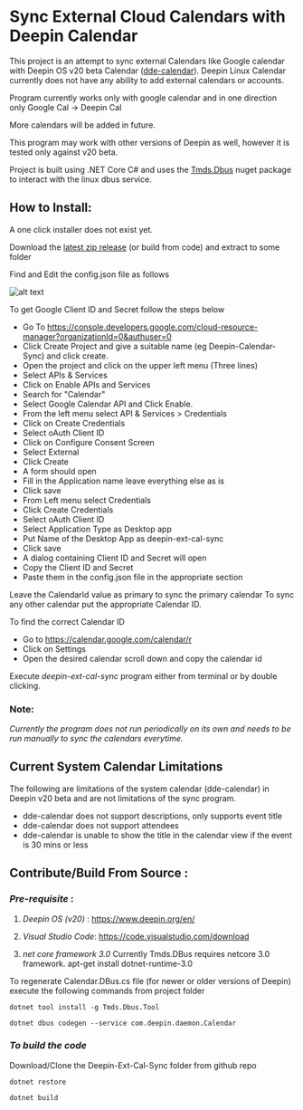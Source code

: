 # Sync External Cloud Calendars with Deepin Calendar

This project is an attempt to sync external Calendars like Google calendar with Deepin OS v20 beta Calendar ([dde-calendar](https://github.com/linuxdeepin/dde-calendar)).
Deepin Linux Calendar currently does not have any ability to add external calendars or accounts.

Program currently works only with google calendar and in one direction only Google Cal -> Deepin Cal

More calendars will be added in future.

This program may work with other versions of Deepin as well, however it is tested only against v20 beta.

Project is built using .NET Core C# and uses the [Tmds.Dbus](https://github.com/tmds/Tmds.DBus) nuget package to interact with the linux dbus service.

## How to Install:
A one click installer does not exist yet.

Download the [latest zip release](https://github.com/sudipmandal/deepin-ext-cal-sync/releases/download/v1.0/deepin-ext-cal-sync.zip) (or build from code) and extract to some folder

Find and Edit the config.json file as follows

![alt text](https://sudipmandal.github.io/KYT/deepin-ext-cal-sync-config-sample.png?v=1 "")



To get Google Client ID and Secret follow the steps below

- Go To https://console.developers.google.com/cloud-resource-manager?organizationId=0&authuser=0
- Click Create Project and give a suitable name (eg Deepin-Calendar-Sync) and click create.
- Open the project and click on the upper left menu (Three lines)
- Select APIs & Services
- Click on Enable APIs and Services
- Search for "Calendar"
- Select Google Calendar API and Click Enable.
- From the left menu select API & Services > Credentials
- Click on Create Credentials
- Select oAuth Client ID
- Click on Configure Consent Screen
- Select External
- Click Create
- A form should open
- Fill in the Application name leave everything else as is
- Click save
- From Left menu select Credentials
- Click Create Credentials
- Select oAuth Client ID
- Select Application Type as Desktop app
- Put Name of the Desktop App as deepin-ext-cal-sync
- Click save
- A dialog containing Client ID and Secret will open
- Copy the Client ID and Secret
- Paste them in the config.json file in the appropriate section

Leave the CalendarId value as primary to sync the primary calendar
To sync any other calendar put the appropriate Calendar ID.

To find the correct Calendar ID 
- Go to https://calendar.google.com/calendar/r
- Click on Settings
- Open the desired calendar scroll down and copy the calendar id


Execute *deepin-ext-cal-sync* program either from terminal or by double clicking.

### Note:
*Currently the program does not run periodically on its own and needs to be run manually to sync the calendars everytime.*

## Current System Calendar Limitations
The following are limitations of the system calendar (dde-calendar) in Deepin v20 beta and are not limitations of the sync program.

- dde-calendar does not support descriptions, only supports event title
- dde-calendar does not support attendees
- dde-calendar is unable to show the title in the calendar view if the event is 30 mins or less


## Contribute/Build From Source :

### *Pre-requisite* : 

1. *Deepin OS (v20)* : https://www.deepin.org/en/

2. *Visual Studio Code*: https://code.visualstudio.com/download

3. *net core framework 3.0* Currently Tmds.DBus requires netcore 3.0 framework.
apt-get install dotnet-runtime-3.0

To regenerate Calendar.DBus.cs file (for newer or older versions of Deepin)
execute the following commands from project folder

`dotnet tool install -g Tmds.Dbus.Tool`

`dotnet dbus codegen --service com.deepin.daemon.Calendar`

### *To build the code*

Download/Clone the Deepin-Ext-Cal-Sync folder from github repo

`dotnet restore`

`dotnet build`
